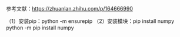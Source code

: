 参考文献：https://zhuanlan.zhihu.com/p/164666990

（1）安装pip：python -m ensurepip
（2）安装模块：pip install numpy
              python -m pip install numpy